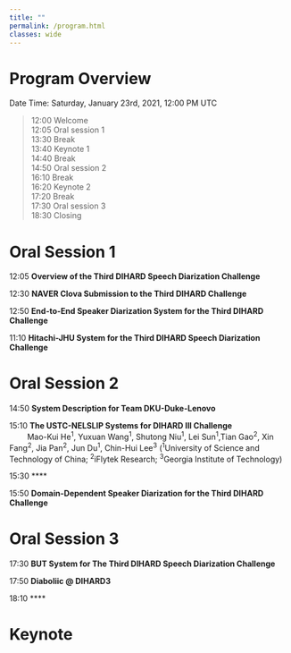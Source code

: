 ```yaml
---
title: ""
permalink: /program.html
classes: wide
---
```



# Program Overview
Date Time: Saturday, January 23rd, 2021, 12:00 PM UTC 

> 12:00	 Welcome  
> 12:05  Oral session 1  
> 13:30  Break  
> 13:40	 Keynote 1  
> 14:40	 Break  
> 14:50	 Oral session 2  
> 16:10	 Break  
> 16:20	 Keynote 2  
> 17:20	 Break  
> 17:30	 Oral session 3  
> 18:30	 Closing  

# Oral Session 1
12:05  **Overview of the Third DIHARD Speech Diarization Challenge**

12:30  **NAVER Clova Submission to the Third DIHARD Challenge**

12:50  **End-to-End Speaker Diarization System for the Third DIHARD Challenge**

11:10  **Hitachi-JHU System for the Third DIHARD Speech Diarization Challenge**

# Oral Session 2
14:50  **System Description for Team DKU-Duke-Lenovo**
       
15:10  **The USTC-NELSLIP Systems for DIHARD III Challenge**  
&emsp; &emsp;Mao-Kui He<sup>1</sup>, Yuxuan Wang<sup>1</sup>, Shutong Niu<sup>1</sup>, Lei Sun<sup>1</sup>,Tian Gao<sup>2</sup>, Xin Fang<sup>2</sup>, Jia Pan<sup>2</sup>, Jun Du<sup>1</sup>, Chin-Hui Lee<sup>3</sup> (<sup>1</sup>University of Science and Technology of China; <sup>2</sup>iFlytek Research; <sup>3</sup>Georgia Institute of Technology)

15:30  ****

15:50  **Domain-Dependent Speaker Diarization for the Third DIHARD Challenge**

# Oral Session 3
17:30  **BUT System for The Third DIHARD Speech Diarization Challenge**

17:50  **Diaboliic @ DIHARD3**

18:10  ****

# Keynote
